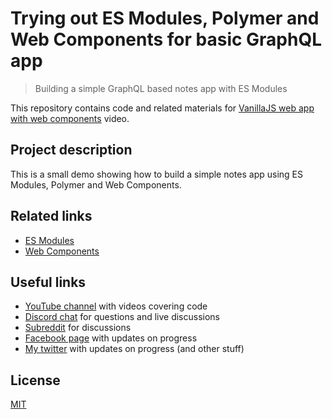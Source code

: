 # Trying out ES Modules, Polymer and Web Components for basic GraphQL app

> Building a simple GraphQL based notes app with ES Modules

This repository contains code and related materials for [VanillaJS web app with web components](https://youtu.be/22bbthyvXlI) video.

## Project description

This is a small demo showing how to build a simple notes app using ES Modules, Polymer and Web Components.

## Related links

- [ES Modules](https://developer.mozilla.org/en-US/docs/Web/JavaScript/Guide/Modules)
- [Web Components](https://www.webcomponents.org/)

## Useful links

- [YouTube channel](https://www.youtube.com/c/TimErmilov) with videos covering code
- [Discord chat](https://discord.gg/hnKCXqQ) for questions and live discussions
- [Subreddit](https://www.reddit.com/r/BuildingWithJS/) for discussions
- [Facebook page](https://www.facebook.com/buildingproductswithjs/) with updates on progress
- [My twitter](https://twitter.com/yamalight) with updates on progress (and other stuff)

## License

[MIT](https://opensource.org/licenses/mit-license)
